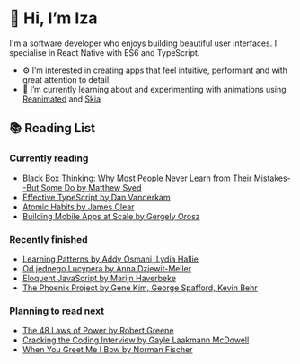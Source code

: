 # 👋 Hi, I’m Iza

I'm a software developer who enjoys building beautiful user interfaces. I specialise in React Native with ES6 and TypeScript.

- ⚙️ I’m interested in creating apps that feel intuitive, performant and with great attention to detail.
- 🌱 I’m currently learning about and experimenting with animations using [Reanimated](https://docs.swmansion.com/react-native-reanimated/) and [Skia](https://github.com/Shopify/react-native-skia)


## 📚 Reading List

### Currently reading

* [Black Box Thinking: Why Most People Never Learn from Their Mistakes--But Some Do by Matthew Syed](https://assets.literal.club/2/ckpsnmxv6121401rjm86qamzxk.jpg)
* [Effective TypeScript by Dan Vanderkam](http://books.google.com/books/content?id=wD63DwAAQBAJ&printsec=frontcover&img=1&zoom=1&source=gbs_api)
* [Atomic Habits by James Clear](https://assets.literal.club/4/cketre3ej30699jm0ydhd11wrq.jpg)
* [Building Mobile Apps at Scale by Gergely Orosz](https://assets.literal.club/2/cktj9ian6191682a57a277qh3fs.jpg)

### Recently finished

* [Learning Patterns by Addy Osmani, Lydia Hallie](http://books.google.com/books/content?id=BnJLEAAAQBAJ&printsec=frontcover&img=1&zoom=1&source=gbs_api)
* [Od jednego Lucypera by Anna Dziewit-Meller](https://assets.literal.club/4/ckt1wj6lt283859557ao2xx2ua2.jpg)
* [Eloquent JavaScript by Marijn Haverbeke](https://assets.literal.club/4/ckpzvokqh746921rjmz1uhdov5.jpg)
* [The Phoenix Project by Gene Kim, George Spafford, Kevin Behr](https://assets.literal.club/2/ckntc7mqz18811rhjix7sbgug.jpg)

### Planning to read next

* [The 48 Laws of Power by Robert Greene](https://assets.literal.club/4/ckpptwabn1143271givhm0ndcyt.jpg)
* [Cracking the Coding Interview by Gayle Laakmann McDowell](https://assets.literal.club/2/ckrp0uvii898474178f8ypmdex6.jpg)
* [When You Greet Me I Bow by Norman Fischer](https://assets.literal.club/2/ckwd2jcp268345114xq574bcql2.jpg)

